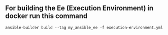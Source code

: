 ## For building the Ee (Execution Environment) in docker run this command

```
ansible-builder build --tag my_ansible_ee -f execution-environment.yml
```